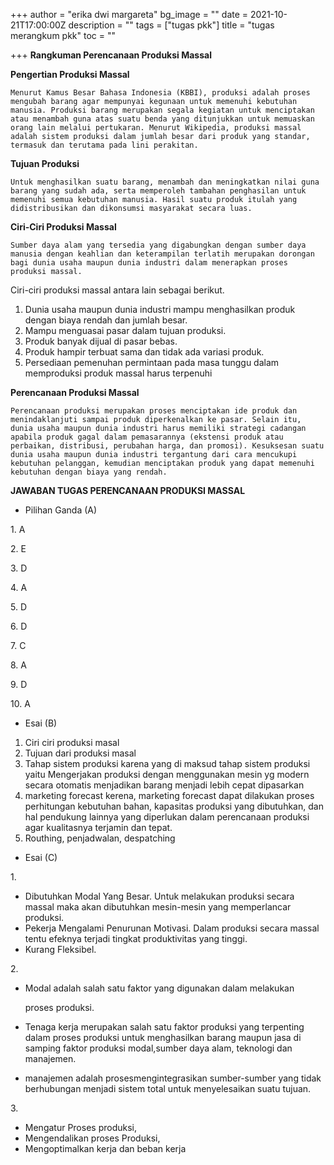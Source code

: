 +++
author = "erika dwi margareta"
bg_image = ""
date = 2021-10-21T17:00:00Z
description = ""
tags = ["tugas pkk"]
title = "tugas merangkum pkk"
toc = ""

+++
**Rangkuman Perencanaan Produksi Massal**

**Pengertian Produksi Massal**

    Menurut Kamus Besar Bahasa Indonesia (KBBI), produksi adalah proses mengubah barang agar mempunyai kegunaan untuk memenuhi kebutuhan manusia. Produksi barang merupakan segala kegiatan untuk menciptakan atau menambah guna atas suatu benda yang ditunjukkan untuk memuaskan orang lain melalui pertukaran. Menurut Wikipedia, produksi massal adalah sistem produksi dalam jumlah besar dari produk yang standar, termasuk dan terutama pada lini perakitan.
    

**Tujuan Produksi**

    Untuk menghasilkan suatu barang, menambah dan meningkatkan nilai guna barang yang sudah ada, serta memperoleh tambahan penghasilan untuk memenuhi semua kebutuhan manusia. Hasil suatu produk itulah yang didistribusikan dan dikonsumsi masyarakat secara luas.
    

**Ciri-Ciri Produksi Massal**

    Sumber daya alam yang tersedia yang digabungkan dengan sumber daya manusia dengan keahlian dan keterampilan terlatih merupakan dorongan bagi dunia usaha maupun dunia industri dalam menerapkan proses produksi massal.
    

Ciri-ciri produksi massal antara lain sebagai berikut.

1. Dunia usaha maupun dunia industri mampu menghasilkan produk dengan biaya rendah dan jumlah besar.
2. Mampu menguasai pasar dalam tujuan produksi.
3. Produk banyak dijual di pasar bebas.
4. Produk hampir terbuat sama dan tidak ada variasi produk.
5. Persediaan pemenuhan permintaan pada masa tunggu dalam memproduksi produk massal harus terpenuhi

**Perencanaan Produksi Massal**

    Perencanaan produksi merupakan proses menciptakan ide produk dan menindaklanjuti sampai produk diperkenalkan ke pasar. Selain itu, dunia usaha maupun dunia industri harus memiliki strategi cadangan apabila produk gagal dalam pemasarannya (ekstensi produk atau perbaikan, distribusi, perubahan harga, dan promosi). Kesuksesan suatu dunia usaha maupun dunia industri tergantung dari cara mencukupi kebutuhan pelanggan, kemudian menciptakan produk yang dapat memenuhi kebutuhan dengan biaya yang rendah.
    

**JAWABAN TUGAS PERENCANAAN PRODUKSI MASSAL**

* Pilihan Ganda (A)

1\. A

2\. E

3\. D

4\. A

5\. D

6\. D

7\. C

8\. A

9\. D

10\. A

* Esai (B)

1. Ciri ciri produksi masal
2. Tujuan dari produksi masal
3. Tahap sistem produksi karena yang di maksud tahap sistem produksi yaitu Mengerjakan produksi dengan menggunakan mesin yg modern secara otomatis menjadikan barang menjadi lebih cepat dipasarkan
4. marketing forecast kerena, marketing forecast dapat dilakukan proses perhitungan kebutuhan bahan, kapasitas produksi yang dibutuhkan, dan hal pendukung lainnya yang diperlukan dalam perencanaan produksi agar kualitasnya terjamin dan tepat.
5. Routhing, penjadwalan, despatching

* Esai (C)

1\.

* Dibutuhkan Modal Yang Besar. Untuk melakukan produksi secara massal maka akan dibutuhkan mesin-mesin yang memperlancar produksi.
* Pekerja Mengalami Penurunan Motivasi. Dalam produksi secara massal tentu efeknya terjadi tingkat produktivitas yang tinggi.
* Kurang Fleksibel.

2\.

* Modal adalah salah satu faktor yang digunakan dalam melakukan

  proses produksi.
* Tenaga kerja merupakan salah satu faktor produksi yang terpenting dalam proses produksi untuk menghasilkan barang maupun jasa di samping faktor produksi modal,sumber daya alam, teknologi dan manajemen.
* manajemen adalah prosesmengintegrasikan sumber-sumber yang tidak berhubungan menjadi sistem total untuk menyelesaikan suatu tujuan.

3\.

* Mengatur Proses produksi,
* Mengendalikan proses Produksi,
* Mengoptimalkan kerja dan beban kerja